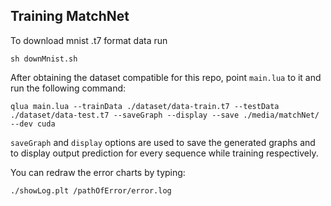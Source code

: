## Training MatchNet

To download mnist .t7 format data run

```
sh downMnist.sh
```

After obtaining the dataset compatible for this repo, point `main.lua` to it and run the following command:

```
qlua main.lua --trainData ./dataset/data-train.t7 --testData ./dataset/data-test.t7 --saveGraph --display --save ./media/matchNet/ --dev cuda
```

`saveGraph` and `display` options are used to save the generated graphs and to display output prediction for every sequence while training respectively.

You can redraw the error charts by typing:

```bash
./showLog.plt /pathOfError/error.log
```
